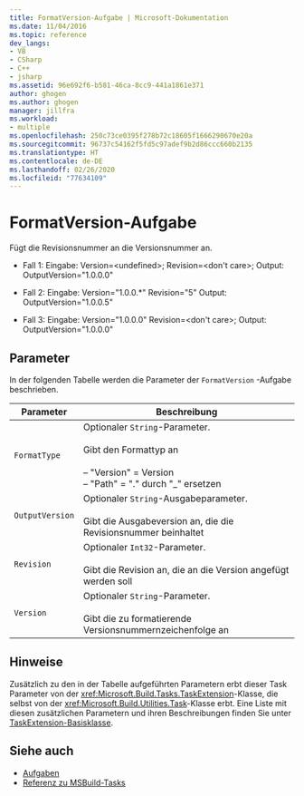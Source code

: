 ```yaml
---
title: FormatVersion-Aufgabe | Microsoft-Dokumentation
ms.date: 11/04/2016
ms.topic: reference
dev_langs:
- VB
- CSharp
- C++
- jsharp
ms.assetid: 96e692f6-b581-46ca-8cc9-441a1861e371
author: ghogen
ms.author: ghogen
manager: jillfra
ms.workload:
- multiple
ms.openlocfilehash: 250c73ce0395f278b72c18605f1666290670e20a
ms.sourcegitcommit: 96737c54162f5fd5c97adef9b2d86ccc660b2135
ms.translationtype: HT
ms.contentlocale: de-DE
ms.lasthandoff: 02/26/2020
ms.locfileid: "77634109"
---
```

# <a name="formatversion-task"></a>FormatVersion-Aufgabe

Fügt die Revisionsnummer an die Versionsnummer an.

- Fall 1: Eingabe: Version=\<undefined>;  Revision=\<don't care>;   Output: OutputVersion="1.0.0.0"

- Fall 2: Eingabe: Version="1.0.0.*"  Revision="5"  Output: OutputVersion="1.0.0.5"

- Fall 3: Eingabe: Version="1.0.0.0"  Revision=\<don't care>;  Output: OutputVersion="1.0.0.0"

## <a name="parameters"></a>Parameter

 In der folgenden Tabelle werden die Parameter der `FormatVersion` -Aufgabe beschrieben.

|Parameter|Beschreibung|
|---------------|-----------------|
|`FormatType`|Optionaler `String`-Parameter.<br /><br /> Gibt den Formattyp an<br /><br /> – "Version" = Version<br />– "Path" = "." durch "_" ersetzen|
|`OutputVersion`|Optionaler `String`-Ausgabeparameter.<br /><br /> Gibt die Ausgabeversion an, die die Revisionsnummer beinhaltet|
|`Revision`|Optionaler `Int32`-Parameter.<br /><br /> Gibt die Revision an, die an die Version angefügt werden soll|
|`Version`|Optionaler `String`-Parameter.<br /><br /> Gibt die zu formatierende Versionsnummernzeichenfolge an|

## <a name="remarks"></a>Hinweise

 Zusätzlich zu den in der Tabelle aufgeführten Parametern erbt dieser Task Parameter von der <xref:Microsoft.Build.Tasks.TaskExtension>-Klasse, die selbst von der <xref:Microsoft.Build.Utilities.Task>-Klasse erbt. Eine Liste mit diesen zusätzlichen Parametern und ihren Beschreibungen finden Sie unter [TaskExtension-Basisklasse](../msbuild/taskextension-base-class.md).

## <a name="see-also"></a>Siehe auch

- [Aufgaben](../msbuild/msbuild-tasks.md)
- [Referenz zu MSBuild-Tasks](../msbuild/msbuild-task-reference.md)
